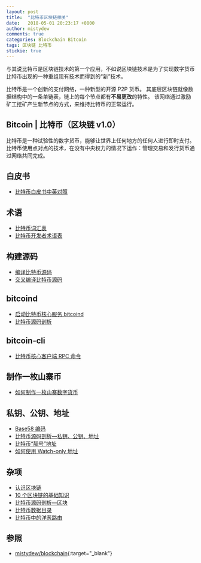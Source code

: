 ```yaml
---
layout: post
title:  "比特币区块链相关"
date:   2018-05-01 20:23:17 +0800
author: mistydew
comments: true
categories: Blockchain Bitcoin
tags: 区块链 比特币
stickie: true
---
```

与其说比特币是区块链技术的第一个应用，不如说区块链技术是为了实现数字货币比特币出现的一种重组现有技术而得到的“新”技术。

比特币是一个创新的支付网络，一种新型的开源 P2P 货币。
其底层区块链就像数据结构中的一条单链表，链上的每个节点都有**不易更改**的特性。
该网络通过激励矿工挖矿产生新节点的方式，来维持比特币的正常运行。

## Bitcoin | 比特币（区块链 v1.0）

比特币是一种试验性的数字货币，能够让世界上任何地方的任何人进行即时支付。
比特币使用点对点的技术，在没有中央权力的情况下运作：管理交易和发行货币通过网络共同完成。

## 白皮书

* [比特币白皮书中英对照](/blog/2018/04/Bitcoin-A-Peer-to-Peer-Electronic-Cash-System.html)

## 术语

* [比特币词汇表](/blog/2018/10/some-bitcoin-words-you-might-hear.html)
* [比特币开发者术语表](/blog/2018/10/bitcoin-developer-glossary.html)

## 构建源码

* [编译比特币源码](/blog/2018/05/compile-bitcoin.html)
* [交叉编译比特币源码](/blog/2018/09/cross-compile-bitcoin.html)

## bitcoind

* [启动比特币核心服务 bitcoind](/blog/2018/05/running-bitcoin.html)
* [比特币源码剖析](/blog/2018/05/bitcoin-source-anatomy-00.html)

## bitcoin-cli

* [比特币核心客户端 RPC 命令](/blog/2018/05/bitcoin-cli-commands.html)

## 制作一枚山寨币

* [如何制作一枚山寨数字货币](/blog/2018/05/how-to-make-an-altcoin.html)

## 私钥、公钥、地址

* [Base58 编码](/blog/2018/05/base58-encoding.html)
* [比特币源码剖析—私钥、公钥、地址](/blog/2018/05/bitcoin-privpubkeyaddress.html)
* [比特币“靓号”地址](/blog/2018/05/bitcoin-vanity-address.html)
* [如何使用 Watch-only 地址](/blog/2018/04/how-to-use-watch-only-addresses.html)

## 杂项

* [认识区块链](/blog/2018/09/get-to-know-the-blockchain.html)
* [10 个区块链的基础知识](/blog/2018/10/10-essential-blockchain-questions-and-answers.html)
* [比特币源码剖析—区块](/blog/2018/04/bitcoin-block.html)
* [比特币数据目录](/blog/2018/10/bitcoin-datadir.html)
* [比特币中的洋葱路由](/blog/2018/10/tor-support-in-bitcoin.html)

## 参照

* [mistydew/blockchain](https://github.com/mistydew/blockchain){:target="_blank"}
